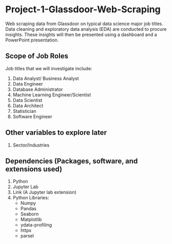# Project-1-Glassdoor-Web-Scraping
Web scraping data from Glassdoor on typical data science major job titles. Data cleaning and exploratory data analysis (EDA) are conducted to procure insights. These insights will then be presented using a dashboard and a PowerPoint presentation.

## Scope of Job Roles
Job titles that we will investigate include:
1. Data Analyst/ Business Analyst
2. Data Engineer
3. Database Administrator
4. Machine Learning Engineer/Scientist
5. Data Scientist
6. Data Architect
7. Statistician
8. Software Engineer

## Other variables to explore later
1. Sector/Industries

## Dependencies (Packages, software, and extensions used)
1. Python
2. Jupyter Lab
3. Link (A Jupyter lab extension)
4. Python Libraries:
   - Numpy
   - Pandas
   - Seaborn
   - Matplotlib
   - ydata-profiling
   - httpx
   - parsel
